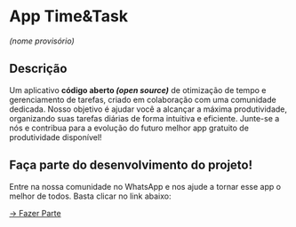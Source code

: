 # App Time&Task

_(nome provisório)_

## Descrição

Um aplicativo **código aberto _(open source)_** de otimização de tempo e gerenciamento de tarefas, criado em colaboração com uma comunidade dedicada. Nosso objetivo é ajudar você a alcançar a máxima produtividade, organizando suas tarefas diárias de forma intuitiva e eficiente. Junte-se a nós e contribua para a evolução do futuro melhor app gratuito de produtividade disponível!

## Faça parte do desenvolvimento do projeto!

Entre na nossa comunidade no WhatsApp e nos ajude a tornar esse app o melhor de todos. Basta clicar no link abaixo:

[-> Fazer Parte](https://chat.whatsapp.com/H5zw6qPZpzrDpOywlkim86)
